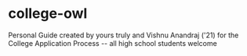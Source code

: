 # college-owl
Personal Guide created by yours truly and Vishnu Anandraj ('21) for the College Application Process -- all high school students welcome

